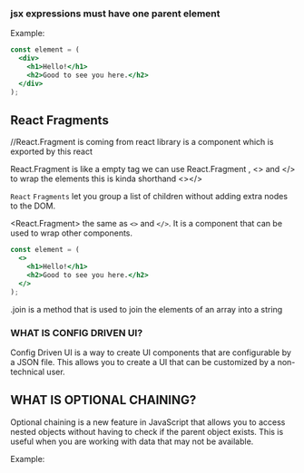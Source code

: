 ### jsx expressions must have one parent element

Example:

```jsx
const element = (
  <div>
    <h1>Hello!</h1>
    <h2>Good to see you here.</h2>
  </div>
);
```

## React Fragments

//React.Fragment 
is coming from react library
is a component which is exported by this react

React.Fragment is like a empty tag
we can use React.Fragment , <> and </> to wrap the elements
this is kinda shorthand  <></>
    

`React` `Fragments` let you group a list of children without adding extra nodes to the DOM.

<React.Fragment> the same as `<>` and `</>`.
It is a component that can be used to wrap other components.


```jsx
const element = (
  <>
    <h1>Hello!</h1>
    <h2>Good to see you here.</h2>
  </>
);
```

.join is a method that is used to join the elements of an array into a string



### WHAT IS CONFIG DRIVEN UI?

Config Driven UI is a way to create UI components that are configurable by a JSON file. This allows you to create a UI that can be customized by a non-technical user.


## WHAT IS OPTIONAL CHAINING?

Optional chaining is a new feature in JavaScript that allows you to access nested objects without having to check if the parent object exists. This is useful when you are working with data that may not be available.

Example: 

```jsx
